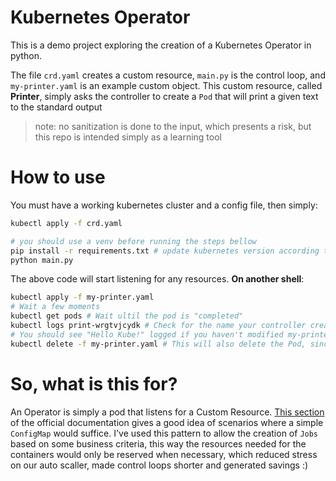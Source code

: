 # Kubernetes Operator
This is a demo project exploring the creation of a Kubernetes Operator in python.

The file `crd.yaml` creates a custom resource, `main.py` is the control loop, and `my-printer.yaml` is an example custom object. This custom resource, called **Printer**, simply asks the controller to create a `Pod` that will print a given text to the standard output 
> note: no sanitization is done to the input, which presents a risk, but this repo is intended simply as a learning tool

# How to use
You must have a working kubernetes cluster and a config file, then simply:

```sh
kubectl apply -f crd.yaml

# you should use a venv before running the steps bellow
pip install -r requirements.txt # update kubernetes version according to your cluster
python main.py
```

The above code will start listening for any resources. **On another shell**:

```sh
kubectl apply -f my-printer.yaml
# Wait a few moments
kubectl get pods # Wait ultil the pod is "completed"
kubectl logs print-wrgtvjcydk # Check for the name your controller created
# You should see "Hello Kube!" logged if you haven't modified my-printer.yaml
kubectl delete -f my-printer.yaml # This will also delete the Pod, since there is an OwnerReference
```

# So, what is this for?
An Operator is simply a pod that listens for a Custom Resource. [This section](https://kubernetes.io/docs/concepts/extend-kubernetes/api-extension/custom-resources/#should-i-use-a-configmap-or-a-custom-resource) of the official documentation gives a good idea of scenarios where a simple `ConfigMap` would suffice. I've used this pattern to allow the creation of `Jobs` based on some business criteria, this way the resources needed for the containers would only be reserved when necessary, which reduced stress on our auto scaller, made control loops shorter and generated savings :)